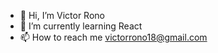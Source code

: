 - 👋 Hi, I’m Victor Rono
- 🌱 I’m currently learning React
- 📫 How to reach me victorrono18@gmail.com


<!---
vic-rono/vic-rono is a ✨ special ✨ repository because its `README.md` (this file) appears on your GitHub profile.
You can click the Preview link to take a look at your changes.
--->
